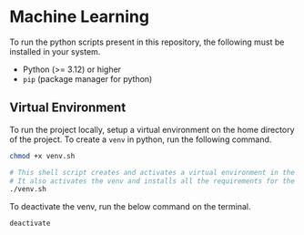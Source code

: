 # Machine Learning

To run the python scripts present in this repository, the following must be installed in your system.

- Python (>= 3.12) or higher
- `pip` (package manager for python)

## Virtual Environment

To run the project locally, setup a virtual environment on the home directory of the project. To create a `venv` in python, run the following command.

```bash
chmod +x venv.sh

# This shell script creates and activates a virtual environment in the current directory.
# It also activates the venv and installs all the requirements for the project.
./venv.sh
```

To deactivate the venv, run the below command on the terminal.

```bash
deactivate
```